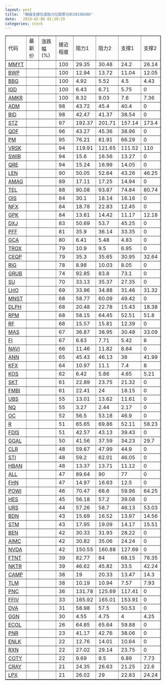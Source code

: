 ```yaml
---
layout: post
title:  "触碰支撑位或阻力位股票分析20190206"
date:   2019-02-06 01:39:29
categories: stock
---
```

<script type="text/javascript">
var stockList = []
stockList.push('gb_mmyt');
stockList.push('gb_bwp');
stockList.push('gb_bbg');
stockList.push('gb_igd');
stockList.push('gb_amkr');
stockList.push('gb_adm');
stockList.push('gb_bid');
stockList.push('gb_stz');
stockList.push('gb_qdf');
stockList.push('gb_pm');
stockList.push('gb_vrsk');
stockList.push('gb_swir');
stockList.push('gb_qre');
stockList.push('gb_len');
stockList.push('gb_amag');
stockList.push('gb_tel');
stockList.push('gb_ois');
stockList.push('gb_nfx');
stockList.push('gb_gpk');
stockList.push('gb_dxj');
stockList.push('gb_pff');
stockList.push('gb_gca');
stockList.push('gb_trox');
stockList.push('gb_ceqp');
stockList.push('gb_rig');
stockList.push('gb_grub');
stockList.push('gb_su');
stockList.push('gb_lho');
stockList.push('gb_mnst');
stockList.push('gb_dlph');
stockList.push('gb_rpm');
stockList.push('gb_rf');
stockList.push('gb_mas');
stockList.push('gb_fi');
stockList.push('gb_navi');
stockList.push('gb_ann');
stockList.push('gb_kfx');
stockList.push('gb_kos');
stockList.push('gb_skt');
stockList.push('gb_fmbi');
stockList.push('gb_ubs');
stockList.push('gb_nq');
stockList.push('gb_oc');
stockList.push('gb_r');
stockList.push('gb_fdis');
stockList.push('gb_ggal');
stockList.push('gb_clr');
stockList.push('gb_sti');
stockList.push('gb_hban');
stockList.push('gb_all');
stockList.push('gb_fhn');
stockList.push('gb_powi');
stockList.push('gb_hes');
stockList.push('gb_urs');
stockList.push('gb_bdn');
stockList.push('gb_stm');
stockList.push('gb_ben');
stockList.push('gb_aimc');
stockList.push('gb_nvda');
stockList.push('gb_ftnt');
stockList.push('gb_nktr');
stockList.push('gb_camp');
stockList.push('gb_tlm');
stockList.push('gb_pnc');
stockList.push('gb_ffiv');
stockList.push('gb_dva');
stockList.push('gb_ggn');
stockList.push('gb_ecol');
stockList.push('gb_pnr');
stockList.push('gb_enlk');
stockList.push('gb_rxn');
stockList.push('gb_coty');
stockList.push('gb_cray');
stockList.push('gb_lpx');
</script>
<table border="1">
 <tr>
 <td>代码</td>
 <td>最新价</td>
 <td>涨跌幅(%)</td>
 <td>接近程度</td>
 <td>阻力1</td>
 <td>阻力2</td>
 <td>支撑1</td>
 <td>支撑2</td>
</tr>
  <tr id="mmyt" class="green">
  <td><a href="http://stock.finance.sina.com.cn/usstock/quotes/MMYT.html" target="_blank">MMYT</a></td><td></td><td></td><td>100</td><td>29.35</td><td>30.48</td><td>24.2</td><td>26.14</td></tr>
  <tr id="bwp" class="green">
  <td><a href="http://stock.finance.sina.com.cn/usstock/quotes/BWP.html" target="_blank">BWP</a></td><td></td><td></td><td>100</td><td>12.94</td><td>13.72</td><td>11.04</td><td>12.05</td></tr>
  <tr id="bbg" class="red">
  <td><a href="http://stock.finance.sina.com.cn/usstock/quotes/BBG.html" target="_blank">BBG</a></td><td></td><td></td><td>100</td><td>4.92</td><td>5.52</td><td>4.5</td><td>4.43</td></tr>
  <tr id="igd" class="red">
  <td><a href="http://stock.finance.sina.com.cn/usstock/quotes/IGD.html" target="_blank">IGD</a></td><td></td><td></td><td>100</td><td>6.43</td><td>6.71</td><td>5.75</td><td>0</td></tr>
  <tr id="amkr" class="red">
  <td><a href="http://stock.finance.sina.com.cn/usstock/quotes/AMKR.html" target="_blank">AMKR</a></td><td></td><td></td><td>100</td><td>8.32</td><td>9.03</td><td>7.6</td><td>7.36</td></tr>
  <tr id="adm" class="red">
  <td><a href="http://stock.finance.sina.com.cn/usstock/quotes/ADM.html" target="_blank">ADM</a></td><td></td><td></td><td>98</td><td>43.72</td><td>45.4</td><td>40.4</td><td>0</td></tr>
  <tr id="bid" class="red">
  <td><a href="http://stock.finance.sina.com.cn/usstock/quotes/BID.html" target="_blank">BID</a></td><td></td><td></td><td>98</td><td>42.47</td><td>41.37</td><td>38.54</td><td>0</td></tr>
  <tr id="stz" class="green">
  <td><a href="http://stock.finance.sina.com.cn/usstock/quotes/STZ.html" target="_blank">STZ</a></td><td></td><td></td><td>97</td><td>192.37</td><td>201.71</td><td>157.14</td><td>173.4</td></tr>
  <tr id="qdf" class="red">
  <td><a href="http://stock.finance.sina.com.cn/usstock/quotes/QDF.html" target="_blank">QDF</a></td><td></td><td></td><td>96</td><td>43.27</td><td>45.36</td><td>38.96</td><td>0</td></tr>
  <tr id="pm" class="red">
  <td><a href="http://stock.finance.sina.com.cn/usstock/quotes/PM.html" target="_blank">PM</a></td><td></td><td></td><td>95</td><td>76.21</td><td>81.91</td><td>66.29</td><td>0</td></tr>
  <tr id="vrsk" class="green">
  <td><a href="http://stock.finance.sina.com.cn/usstock/quotes/VRSK.html" target="_blank">VRSK</a></td><td></td><td></td><td>94</td><td>119.91</td><td>121.65</td><td>111.52</td><td>110</td></tr>
  <tr id="swir" class="red">
  <td><a href="http://stock.finance.sina.com.cn/usstock/quotes/SWIR.html" target="_blank">SWIR</a></td><td></td><td></td><td>94</td><td>15.6</td><td>16.56</td><td>13.27</td><td>0</td></tr>
  <tr id="qre" class="red">
  <td><a href="http://stock.finance.sina.com.cn/usstock/quotes/QRE.html" target="_blank">QRE</a></td><td></td><td></td><td>94</td><td>15.24</td><td>16.99</td><td>14.05</td><td>0</td></tr>
  <tr id="len" class="green">
  <td><a href="http://stock.finance.sina.com.cn/usstock/quotes/LEN.html" target="_blank">LEN</a></td><td></td><td></td><td>90</td><td>50.05</td><td>52.64</td><td>43.26</td><td>46.25</td></tr>
  <tr id="amag" class="red">
  <td><a href="http://stock.finance.sina.com.cn/usstock/quotes/AMAG.html" target="_blank">AMAG</a></td><td></td><td></td><td>89</td><td>17.11</td><td>17.25</td><td>14.94</td><td>0</td></tr>
  <tr id="tel" class="green">
  <td><a href="http://stock.finance.sina.com.cn/usstock/quotes/TEL.html" target="_blank">TEL</a></td><td></td><td></td><td>88</td><td>90.08</td><td>93.87</td><td>74.84</td><td>80.74</td></tr>
  <tr id="ois" class="red">
  <td><a href="http://stock.finance.sina.com.cn/usstock/quotes/OIS.html" target="_blank">OIS</a></td><td></td><td></td><td>84</td><td>30.1</td><td>18.14</td><td>16.16</td><td>0</td></tr>
  <tr id="nfx" class="red">
  <td><a href="http://stock.finance.sina.com.cn/usstock/quotes/NFX.html" target="_blank">NFX</a></td><td></td><td></td><td>84</td><td>18.78</td><td>22.83</td><td>12.45</td><td>0</td></tr>
  <tr id="gpk" class="green">
  <td><a href="http://stock.finance.sina.com.cn/usstock/quotes/GPK.html" target="_blank">GPK</a></td><td></td><td></td><td>84</td><td>13.61</td><td>14.42</td><td>11.17</td><td>12.18</td></tr>
  <tr id="dxj" class="red">
  <td><a href="http://stock.finance.sina.com.cn/usstock/quotes/DXJ.html" target="_blank">DXJ</a></td><td></td><td></td><td>83</td><td>50.69</td><td>53.7</td><td>45.25</td><td>0</td></tr>
  <tr id="pff" class="red">
  <td><a href="http://stock.finance.sina.com.cn/usstock/quotes/PFF.html" target="_blank">PFF</a></td><td></td><td></td><td>81</td><td>35.9</td><td>36.14</td><td>33.35</td><td>0</td></tr>
  <tr id="gca" class="green">
  <td><a href="http://stock.finance.sina.com.cn/usstock/quotes/GCA.html" target="_blank">GCA</a></td><td></td><td></td><td>80</td><td>6.41</td><td>5.48</td><td>4.83</td><td>0</td></tr>
  <tr id="trox" class="red">
  <td><a href="http://stock.finance.sina.com.cn/usstock/quotes/TROX.html" target="_blank">TROX</a></td><td></td><td></td><td>79</td><td>10.9</td><td>9.5</td><td>6.95</td><td>0</td></tr>
  <tr id="ceqp" class="green">
  <td><a href="http://stock.finance.sina.com.cn/usstock/quotes/CEQP.html" target="_blank">CEQP</a></td><td></td><td></td><td>79</td><td>35.3</td><td>35.65</td><td>30.95</td><td>32.64</td></tr>
  <tr id="rig" class="red">
  <td><a href="http://stock.finance.sina.com.cn/usstock/quotes/RIG.html" target="_blank">RIG</a></td><td></td><td></td><td>78</td><td>8.98</td><td>10.03</td><td>8.05</td><td>0</td></tr>
  <tr id="grub" class="red">
  <td><a href="http://stock.finance.sina.com.cn/usstock/quotes/GRUB.html" target="_blank">GRUB</a></td><td></td><td></td><td>74</td><td>92.85</td><td>83.8</td><td>73.1</td><td>0</td></tr>
  <tr id="su" class="green">
  <td><a href="http://stock.finance.sina.com.cn/usstock/quotes/SU.html" target="_blank">SU</a></td><td></td><td></td><td>70</td><td>33.13</td><td>35.37</td><td>27.35</td><td>0</td></tr>
  <tr id="lho" class="green">
  <td><a href="http://stock.finance.sina.com.cn/usstock/quotes/LHO.html" target="_blank">LHO</a></td><td></td><td></td><td>69</td><td>33.96</td><td>34.88</td><td>31.46</td><td>31.32</td></tr>
  <tr id="mnst" class="red">
  <td><a href="http://stock.finance.sina.com.cn/usstock/quotes/MNST.html" target="_blank">MNST</a></td><td></td><td></td><td>68</td><td>58.77</td><td>60.09</td><td>49.42</td><td>0</td></tr>
  <tr id="dlph" class="green">
  <td><a href="http://stock.finance.sina.com.cn/usstock/quotes/DLPH.html" target="_blank">DLPH</a></td><td></td><td></td><td>68</td><td>20.48</td><td>22.78</td><td>15.43</td><td>18.38</td></tr>
  <tr id="rpm" class="red">
  <td><a href="http://stock.finance.sina.com.cn/usstock/quotes/RPM.html" target="_blank">RPM</a></td><td></td><td></td><td>68</td><td>58.15</td><td>64.45</td><td>52.51</td><td>51.8</td></tr>
  <tr id="rf" class="red">
  <td><a href="http://stock.finance.sina.com.cn/usstock/quotes/RF.html" target="_blank">RF</a></td><td></td><td></td><td>68</td><td>15.57</td><td>15.81</td><td>12.39</td><td>0</td></tr>
  <tr id="mas" class="green">
  <td><a href="http://stock.finance.sina.com.cn/usstock/quotes/MAS.html" target="_blank">MAS</a></td><td></td><td></td><td>67</td><td>36.87</td><td>38.95</td><td>30.48</td><td>33.09</td></tr>
  <tr id="fi" class="green">
  <td><a href="http://stock.finance.sina.com.cn/usstock/quotes/FI.html" target="_blank">FI</a></td><td></td><td></td><td>67</td><td>6.63</td><td>7.71</td><td>5.42</td><td>6</td></tr>
  <tr id="navi" class="red">
  <td><a href="http://stock.finance.sina.com.cn/usstock/quotes/NAVI.html" target="_blank">NAVI</a></td><td></td><td></td><td>66</td><td>11.46</td><td>11.82</td><td>8.64</td><td>0</td></tr>
  <tr id="ann" class="red">
  <td><a href="http://stock.finance.sina.com.cn/usstock/quotes/ANN.html" target="_blank">ANN</a></td><td></td><td></td><td>65</td><td>45.43</td><td>46.13</td><td>38</td><td>41.99</td></tr>
  <tr id="kfx" class="green">
  <td><a href="http://stock.finance.sina.com.cn/usstock/quotes/KFX.html" target="_blank">KFX</a></td><td></td><td></td><td>64</td><td>10.97</td><td>11.1</td><td>7.4</td><td>8</td></tr>
  <tr id="kos" class="green">
  <td><a href="http://stock.finance.sina.com.cn/usstock/quotes/KOS.html" target="_blank">KOS</a></td><td></td><td></td><td>62</td><td>6.42</td><td>5.86</td><td>4.65</td><td>5.21</td></tr>
  <tr id="skt" class="red">
  <td><a href="http://stock.finance.sina.com.cn/usstock/quotes/SKT.html" target="_blank">SKT</a></td><td></td><td></td><td>61</td><td>22.89</td><td>23.75</td><td>21.32</td><td>0</td></tr>
  <tr id="fmbi" class="red">
  <td><a href="http://stock.finance.sina.com.cn/usstock/quotes/FMBI.html" target="_blank">FMBI</a></td><td></td><td></td><td>61</td><td>22.41</td><td>24</td><td>18.15</td><td>0</td></tr>
  <tr id="ubs" class="green">
  <td><a href="http://stock.finance.sina.com.cn/usstock/quotes/UBS.html" target="_blank">UBS</a></td><td></td><td></td><td>55</td><td>13.01</td><td>13.62</td><td>11.61</td><td>0</td></tr>
  <tr id="nq" class="green">
  <td><a href="http://stock.finance.sina.com.cn/usstock/quotes/NQ.html" target="_blank">NQ</a></td><td></td><td></td><td>55</td><td>3.27</td><td>2.44</td><td>2.17</td><td>0</td></tr>
  <tr id="oc" class="red">
  <td><a href="http://stock.finance.sina.com.cn/usstock/quotes/OC.html" target="_blank">OC</a></td><td></td><td></td><td>52</td><td>56.5</td><td>53.18</td><td>46.9</td><td>0</td></tr>
  <tr id="r" class="green">
  <td><a href="http://stock.finance.sina.com.cn/usstock/quotes/R.html" target="_blank">R</a></td><td></td><td></td><td>51</td><td>65.65</td><td>69.86</td><td>52.11</td><td>58.23</td></tr>
  <tr id="fdis" class="red">
  <td><a href="http://stock.finance.sina.com.cn/usstock/quotes/FDIS.html" target="_blank">FDIS</a></td><td></td><td></td><td>51</td><td>42.57</td><td>43.13</td><td>39.43</td><td>0</td></tr>
  <tr id="ggal" class="red">
  <td><a href="http://stock.finance.sina.com.cn/usstock/quotes/GGAL.html" target="_blank">GGAL</a></td><td></td><td></td><td>50</td><td>41.56</td><td>37.59</td><td>34.23</td><td>29.7</td></tr>
  <tr id="clr" class="red">
  <td><a href="http://stock.finance.sina.com.cn/usstock/quotes/CLR.html" target="_blank">CLR</a></td><td></td><td></td><td>48</td><td>59.67</td><td>47.99</td><td>44.9</td><td>0</td></tr>
  <tr id="sti" class="red">
  <td><a href="http://stock.finance.sina.com.cn/usstock/quotes/STI.html" target="_blank">STI</a></td><td></td><td></td><td>48</td><td>59.2</td><td>62.01</td><td>46.05</td><td>0</td></tr>
  <tr id="hban" class="red">
  <td><a href="http://stock.finance.sina.com.cn/usstock/quotes/HBAN.html" target="_blank">HBAN</a></td><td></td><td></td><td>48</td><td>13.37</td><td>13.71</td><td>11.12</td><td>0</td></tr>
  <tr id="all" class="red">
  <td><a href="http://stock.finance.sina.com.cn/usstock/quotes/ALL.html" target="_blank">ALL</a></td><td></td><td></td><td>47</td><td>89.64</td><td>90</td><td>77</td><td>0</td></tr>
  <tr id="fhn" class="red">
  <td><a href="http://stock.finance.sina.com.cn/usstock/quotes/FHN.html" target="_blank">FHN</a></td><td></td><td></td><td>47</td><td>14.97</td><td>16.63</td><td>12.5</td><td>0</td></tr>
  <tr id="powi" class="red">
  <td><a href="http://stock.finance.sina.com.cn/usstock/quotes/POWI.html" target="_blank">POWI</a></td><td></td><td></td><td>46</td><td>70.47</td><td>68.6</td><td>59.96</td><td>64.25</td></tr>
  <tr id="hes" class="red">
  <td><a href="http://stock.finance.sina.com.cn/usstock/quotes/HES.html" target="_blank">HES</a></td><td></td><td></td><td>45</td><td>56.18</td><td>57.2</td><td>39.08</td><td>0</td></tr>
  <tr id="urs" class="green">
  <td><a href="http://stock.finance.sina.com.cn/usstock/quotes/URS.html" target="_blank">URS</a></td><td></td><td></td><td>44</td><td>57.26</td><td>58.7</td><td>46.13</td><td>53.03</td></tr>
  <tr id="bdn" class="red">
  <td><a href="http://stock.finance.sina.com.cn/usstock/quotes/BDN.html" target="_blank">BDN</a></td><td></td><td></td><td>43</td><td>15.69</td><td>16.52</td><td>13.97</td><td>14.56</td></tr>
  <tr id="stm" class="green">
  <td><a href="http://stock.finance.sina.com.cn/usstock/quotes/STM.html" target="_blank">STM</a></td><td></td><td></td><td>43</td><td>17.95</td><td>19.09</td><td>14.17</td><td>15.51</td></tr>
  <tr id="ben" class="green">
  <td><a href="http://stock.finance.sina.com.cn/usstock/quotes/BEN.html" target="_blank">BEN</a></td><td></td><td></td><td>42</td><td>30.33</td><td>31.93</td><td>28.22</td><td>0</td></tr>
  <tr id="aimc" class="red">
  <td><a href="http://stock.finance.sina.com.cn/usstock/quotes/AIMC.html" target="_blank">AIMC</a></td><td></td><td></td><td>42</td><td>30.82</td><td>35.06</td><td>24.24</td><td>0</td></tr>
  <tr id="nvda" class="red">
  <td><a href="http://stock.finance.sina.com.cn/usstock/quotes/NVDA.html" target="_blank">NVDA</a></td><td></td><td></td><td>42</td><td>150.55</td><td>160.88</td><td>127.69</td><td>0</td></tr>
  <tr id="ftnt" class="red">
  <td><a href="http://stock.finance.sina.com.cn/usstock/quotes/FTNT.html" target="_blank">FTNT</a></td><td></td><td></td><td>39</td><td>82.77</td><td>84</td><td>68.15</td><td>76.35</td></tr>
  <tr id="nktr" class="green">
  <td><a href="http://stock.finance.sina.com.cn/usstock/quotes/NKTR.html" target="_blank">NKTR</a></td><td></td><td></td><td>39</td><td>46.62</td><td>45.82</td><td>33.5</td><td>42.24</td></tr>
  <tr id="camp" class="green">
  <td><a href="http://stock.finance.sina.com.cn/usstock/quotes/CAMP.html" target="_blank">CAMP</a></td><td></td><td></td><td>38</td><td>19</td><td>20.33</td><td>13.47</td><td>14.3</td></tr>
  <tr id="tlm" class="green">
  <td><a href="http://stock.finance.sina.com.cn/usstock/quotes/TLM.html" target="_blank">TLM</a></td><td></td><td></td><td>38</td><td>10.19</td><td>10.94</td><td>7.57</td><td>7.93</td></tr>
  <tr id="pnc" class="red">
  <td><a href="http://stock.finance.sina.com.cn/usstock/quotes/PNC.html" target="_blank">PNC</a></td><td></td><td></td><td>36</td><td>131.78</td><td>125.69</td><td>117.41</td><td>0</td></tr>
  <tr id="ffiv" class="red">
  <td><a href="http://stock.finance.sina.com.cn/usstock/quotes/FFIV.html" target="_blank">FFIV</a></td><td></td><td></td><td>33</td><td>165.92</td><td>165.01</td><td>153.91</td><td>0</td></tr>
  <tr id="dva" class="red">
  <td><a href="http://stock.finance.sina.com.cn/usstock/quotes/DVA.html" target="_blank">DVA</a></td><td></td><td></td><td>31</td><td>58.98</td><td>57.5</td><td>50.53</td><td>0</td></tr>
  <tr id="ggn" class="green">
  <td><a href="http://stock.finance.sina.com.cn/usstock/quotes/GGN.html" target="_blank">GGN</a></td><td></td><td></td><td>30</td><td>4.55</td><td>4.75</td><td>4</td><td>4.25</td></tr>
  <tr id="ecol" class="red">
  <td><a href="http://stock.finance.sina.com.cn/usstock/quotes/ECOL.html" target="_blank">ECOL</a></td><td></td><td></td><td>26</td><td>64.85</td><td>65.64</td><td>59.88</td><td>0</td></tr>
  <tr id="pnr" class="green">
  <td><a href="http://stock.finance.sina.com.cn/usstock/quotes/PNR.html" target="_blank">PNR</a></td><td></td><td></td><td>23</td><td>41.17</td><td>42.76</td><td>38.06</td><td>0</td></tr>
  <tr id="enlk" class="red">
  <td><a href="http://stock.finance.sina.com.cn/usstock/quotes/ENLK.html" target="_blank">ENLK</a></td><td></td><td></td><td>22</td><td>12.76</td><td>14.01</td><td>10.64</td><td>0</td></tr>
  <tr id="rxn" class="red">
  <td><a href="http://stock.finance.sina.com.cn/usstock/quotes/RXN.html" target="_blank">RXN</a></td><td></td><td></td><td>22</td><td>27.02</td><td>29.14</td><td>23.75</td><td>0</td></tr>
  <tr id="coty" class="green">
  <td><a href="http://stock.finance.sina.com.cn/usstock/quotes/COTY.html" target="_blank">COTY</a></td><td></td><td></td><td>22</td><td>9.69</td><td>9.5</td><td>6.89</td><td>7.73</td></tr>
  <tr id="cray" class="green">
  <td><a href="http://stock.finance.sina.com.cn/usstock/quotes/CRAY.html" target="_blank">CRAY</a></td><td></td><td></td><td>21</td><td>24.35</td><td>26.63</td><td>21.25</td><td>22.6</td></tr>
  <tr id="lpx" class="green">
  <td><a href="http://stock.finance.sina.com.cn/usstock/quotes/LPX.html" target="_blank">LPX</a></td><td></td><td></td><td>21</td><td>26.02</td><td>29</td><td>22.83</td><td>24.24</td></tr>
</table>
